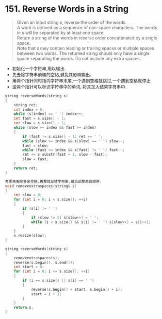 # 151. Reverse Words in a String

> Given an input string s, reverse the order of the words.  
A word is defined as a sequence of non-space characters. The words in s will be separated by at least one space.  
Return a string of the words in reverse order concatenated by a single space.  
> Note that s may contain leading or trailing spaces or multiple spaces between two words. The returned string should only have a single space separating the words. Do not include any extra spaces.


- 初始化一个字符串,用以输出.
- 先去除字符串前端的空格,避免其影响输出.
- 用两个指针同时指向字符串末尾,一个遇到空格就跳过,一个遇到空格就停止.
- 这两个指针可以标识字符串中的单词, 将其加入结果字符串中.
  
``` C++
string reverseWords(string s)
{
    string ret;
    int index = 0;
    while (s[index] == ' ') index++;
    int fast = s.size() - 1;
    int slow = s.size() - 1;
    while (slow >= index && fast >= index)
    {
        if (fast != s.size() - 1) ret += ' ';
        while (slow >= index && s[slow] == ' ') slow--;
        fast = slow;
        while (fast >= index && s[fast] != ' ') fast--;
        ret += s.substr(fast + 1, slow - fast);
        slow = fast;
    }
    return ret;
}

```

``` C++
考虑先去除多余空格,再整体反转字符串,最后调整单词顺序.
void removeextraspaces(string& s)
{
    int slow = 0;
    for (int i = 0; i < s.size(); ++i)
    {
        if (s[i] != ' ')
        {
            if (slow != 0) s[slow++] = ' ';
            while (i < s.size() && s[i] != ' ') s[slow++] = s[i++];
        }
    }
    s.resize(slow);
}

string reverseWords(string s)
{
    removeextraspaces(s);
    reverse(s.begin(), s.end());
    int start = 0;
    for (int i = 0; i <= s.size(); ++i)
    {
        if (i == s.size() || s[i] == ' ') 
        {
            reverse(s.begin() + start, s.begin() + i);
            start = i + 1;
        }
    }
    return s;
}
```